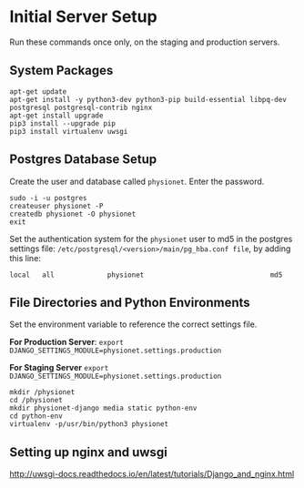 # Initial Server Setup

Run these commands once only, on the staging and production servers.

## System Packages

```
apt-get update
apt-get install -y python3-dev python3-pip build-essential libpq-dev postgresql postgresql-contrib nginx
apt-get install upgrade
pip3 install --upgrade pip
pip3 install virtualenv uwsgi
```

## Postgres Database Setup

Create the user and database called `physionet`. Enter the password.

```
sudo -i -u postgres
createuser physionet -P
createdb physionet -O physionet
exit
```

Set the authentication system for the `physionet` user to md5 in the postgres
settings file: `/etc/postgresql/<version>/main/pg_hba.conf file`, by adding this line:

`local   all             physionet                               md5 `

## File Directories and Python Environments

Set the environment variable to reference the correct settings file.

**For Production Server**:
`export DJANGO_SETTINGS_MODULE=physionet.settings.production`

**For Staging Server**
`export DJANGO_SETTINGS_MODULE=physionet.settings.production`

```
mkdir /physionet
cd /physionet
mkdir physionet-django media static python-env
cd python-env
virtualenv -p/usr/bin/python3 physionet
```

## Setting up nginx and uwsgi

http://uwsgi-docs.readthedocs.io/en/latest/tutorials/Django_and_nginx.html

